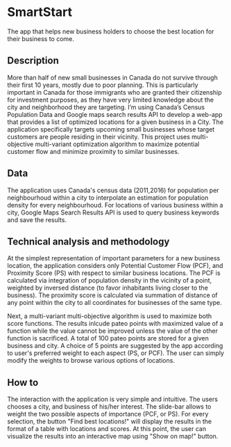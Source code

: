 # SmartStart 
The app that helps new business holders to choose the best location for their business to come.  

##  Description
More than half of new small businesses in Canada do not survive through their first 10 years, mostly due to poor planning. This is particularly important in Canada for those immigrants who are granted their citizenship for investment purposes, as they have very limited knowledge about the city and neighborhood they are targeting. I’m using Canada’s Census Population Data and Google maps search results API to develop a web-app that provides a list of optimized locations for a given
business in a City. The application specifically targets upcoming small businesses whose target customers are people residing in their vicinity. This project uses multi-objective multi-variant optimization algorithm to maximize potential customer flow and minimize proximity to similar businesses.

## Data 
The application uses Canada's census data (2011,2016) for population per neighbourhoud within a city to interpolate an estimation for population density for every neighbourhoud. For locations of various business within a city, Google Maps Search Results API is used to query business keywords and save the results. 

## Technical analysis and methodology
At the simplest representation of important parameters for a new business location, the application considers only Potential Customer Flow (PCF), and Proximity Score (PS) with respect to similar business locations. The PCF is calculated via integration of population density in the vicinity of a point, weighted by inversed distance (to favor inhabitants living closer to the business). The proximity score is calculated via summation of distance of any point within the city to
all  coordinates for businesses of the same type.  

Next, a multi-variant multi-objective algorithm is used to maximize both score functions. The results inlcude pateo points with maximized value of a function while the value cannot be improved unless the value of the other function is sacrificed. A total of 100 pateo points are stored for a given business and city. A choice of 5 points are suggested by the app according to user's preferred weight to each aspect (PS, or PCF). The user can simply modify the weights to browse various
options of locations. 

## How to 
The interaction with the application is very simple and intuitive. The users chooses a city, and business of his/her interest. The slide-bar allows to weight the two possible aspects of importance (PCF, or PS). For every selection, the button "Find best locations!" will display the results in the format of a table with locations and scores. At this point, the user can visualize the results into an interactive map using "Show on map!" button. 
